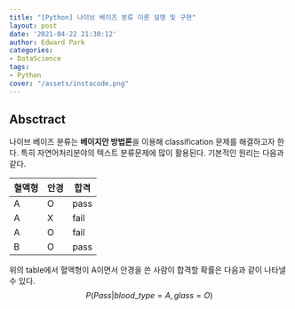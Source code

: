 ```yaml
---
title: "[Python] 나이브 베이즈 분류 이론 설명 및 구현"
layout: post
date: '2021-04-22 21:30:12'
author: Edward Park
categories:
- DataScience
tags:
- Python
cover: "/assets/instacode.png"
---
```


## Absctract
나이브 베이즈 분류는 **베이지안 방법론**을 이용해 classification 문제를 해결하고자 한다. 특히 자연어처리분야의 텍스트 분류문제에 많이 활용된다. 기본적인 원리는 다음과 같다.<br>

|혈액형|안경|합격|
|------|---|---|
|A|O|pass|
|A|X|fail|
|A|O|fail|
|B|O|pass|

위의 table에서 혈액형이 A이면서 안경을 쓴 사람이 합격할 확률은 다음과 같이 나타낼 수 있다.<br>
$$P(Pass|blood\_type=A, glass=O)$$
